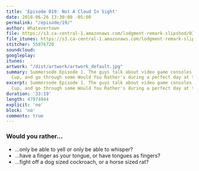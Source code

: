 ```yaml
---
title: 'Episode 019: Not A Cloud In Sight'
date: 2018-06-26 13:30:00 -05:00
permalink: "/episode/19/"
author: Whatevertown
file: https://s3.ca-central-1.amazonaws.com/lodgment-remark-slipshod/019.mp3
file_itunes: https://s3.ca-central-1.amazonaws.com/lodgment-remark-slipshod/019.m4a
stitcher: 55076720
soundcloud: 
googleplay: 
itunes: 
artwork: "/dist/artwork/artwork_default.jpg"
summary: Summersode Episode 1. The guys talk about video game consoles, the World
  Cup, and go through some Would You Rather's during a perfect day at the beach.
excerpt: Summersode Episode 1. The guys talk about video game consoles, the World
  Cup, and go through some Would You Rather's during a perfect day at the beach.
duration: '33:19'
length: 47974944
explicit: 'no'
block: 'no'
comments: true
---
```


### Would you rather…
- …only be able to yell or only be able to whisper?
- …have a finger as your tongue, or have tongues as fingers?
- …fight off a dog sized cockroach, or a horse sized rat?
